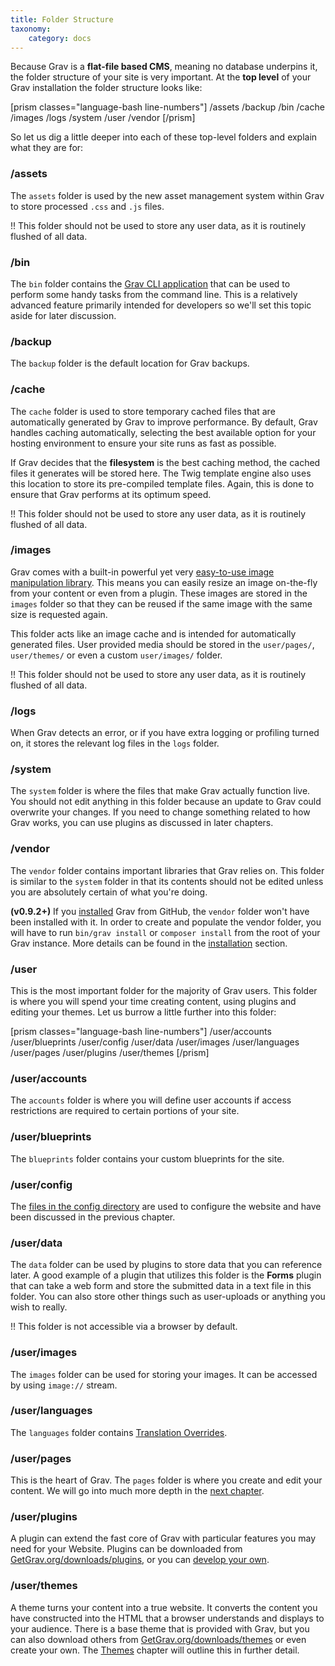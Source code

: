 ```yaml
---
title: Folder Structure
taxonomy:
    category: docs
---
```


Because Grav is a **flat-file based CMS**, meaning no database underpins it, the folder structure of your site is very important.  At the **top level** of your Grav installation the folder structure looks like:

[prism classes="language-bash line-numbers"]
/assets
/backup
/bin
/cache
/images
/logs
/system
/user
/vendor
[/prism]

So let us dig a little deeper into each of these top-level folders and explain what they are for:

### /assets

The `assets` folder is used by the new asset management system within Grav to store processed `.css` and `.js` files.

!! This folder should not be used to store any user data, as it is routinely flushed of all data.

### /bin

The `bin` folder contains the [Grav CLI application](../../cli-console/grav-cli) that can be used to perform some handy tasks from the command line.  This is a relatively advanced feature primarily intended for developers so we'll set this topic aside for later discussion.

### /backup

The `backup` folder is the default location for Grav backups.

### /cache

The `cache` folder is used to store temporary cached files that are automatically generated by Grav to improve performance.  By default, Grav handles caching automatically, selecting the best available option for your hosting environment to ensure your site runs as fast as possible.

If Grav decides that the **filesystem** is the best caching method, the cached files it generates will be stored here.  The Twig template engine also uses this location to store its pre-compiled template files.  Again, this is done to ensure that Grav performs at its optimum speed.

!! This folder should not be used to store any user data, as it is routinely flushed of all data.

### /images

Grav comes with a built-in powerful yet very [easy-to-use image manipulation library](../../content/media).  This means you can easily resize an image on-the-fly from your content or even from a plugin.  These images are stored in the `images` folder so that they can be reused if the same image with the same size is requested again.

This folder acts like an image cache and is intended for automatically generated files.  User provided media should be stored in the `user/pages/`, `user/themes/` or even a custom `user/images/` folder.

!! This folder should not be used to store any user data, as it is routinely flushed of all data.

### /logs

When Grav detects an error, or if you have extra logging or profiling turned on, it stores the relevant log files in the `logs` folder.

### /system

The `system` folder is where the files that make Grav actually function live.  You should not edit anything in this folder because an update to Grav could overwrite your changes.  If you need to change something related to how Grav works, you can use plugins as discussed in later chapters.

### /vendor

The `vendor` folder contains important libraries that Grav relies on.  This folder is similar to the `system` folder in that its contents should not be edited unless you are absolutely certain of what you're doing.

**(v0.9.2+)**  If you [installed](../installation) Grav from GitHub, the `vendor` folder won't have been installed with it. In order to create and populate the vendor folder, you will have to run `bin/grav install` or `composer install` from the root of your Grav instance. More details can be found in the [installation](../installation) section.

### /user

This is the most important folder for the majority of Grav users. This folder is where you will spend your time creating content, using plugins and editing your themes. Let us burrow a little further into this folder:

[prism classes="language-bash line-numbers"]
/user/accounts
/user/blueprints
/user/config
/user/data
/user/images
/user/languages
/user/pages
/user/plugins
/user/themes
[/prism]

### /user/accounts

The `accounts` folder is where you will define user accounts if access restrictions are required to certain portions of your site.

### /user/blueprints

The `blueprints` folder contains your custom blueprints for the site.

### /user/config

The [files in the config directory](../grav-configuration) are used to configure the website and have been discussed in the previous chapter.

### /user/data

The `data` folder can be used by plugins to store data that you can reference later.  A good example of a plugin that utilizes this folder is the **Forms** plugin that can take a web form and store the submitted data in a text file in this folder.  You can also store other things such as user-uploads or anything you wish to really.

!! This folder is not accessible via a browser by default.

### /user/images

The `images` folder can be used for storing your images. It can be accessed by using `image://` stream. 


### /user/languages

The `languages` folder contains [Translation Overrides](../../content/multi-language#translation-overrides). 

### /user/pages

This is the heart of Grav. The `pages` folder is where you create and edit your content.  We will go into much more depth in the [next chapter](../../content).

### /user/plugins

A plugin can extend the fast core of Grav with particular features you may need for your Website. Plugins can be downloaded from [GetGrav.org/downloads/plugins](https://getgrav.org/downloads/plugins), or you can [develop your own](../../plugins/plugin-tutorial).

### /user/themes

A theme turns your content into a true website.  It converts the content you have constructed into the HTML that a browser understands and displays to your audience.  There is a base theme that is provided with Grav, but you can also download others from [GetGrav.org/downloads/themes](https://getgrav.org/downloads/themes) or even create your own.  The [Themes](../../themes) chapter will outline this in further detail.
